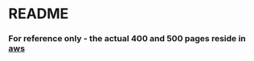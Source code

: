 # README

### For reference only - the actual 400 and 500 pages reside in [aws](https://s3.console.aws.amazon.com/s3/buckets/com.sho.prod.www.webroot?region=us-east-1&prefix=assets/errors/&showversions=false)